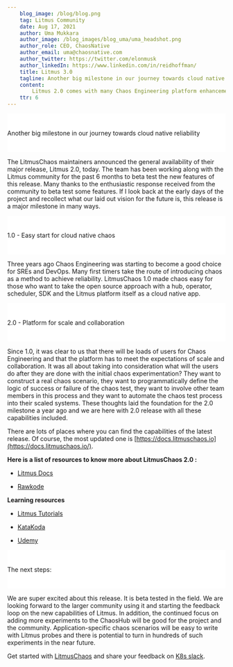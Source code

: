 ```yaml
---
    blog_image: /blog/blog.png
    tag: Litmus Community
    date: Aug 17, 2021
    author: Uma Mukkara
    author_image: /blog_images/blog_uma/uma_headshot.png
    author_role: CEO, ChaosNative
    author_email: uma@chaosnative.com
    author_twitter: https://twitter.com/elonmusk
    author_linkedIn: https://www.linkedin.com/in/reidhoffman/
    title: Litmus 3.0
    tagline: Another big milestone in our journey towards cloud native reliability
    content:
        Litmus 2.0 comes with many Chaos Engineering platform enhancements such as a Chaos Center for centralized chaos management, well-defined control plane and execution plane boundaries, Litmus Workflows, GitOps, declarative steady-state hypothesis using Litmus probes, well-defined APIs for automation, upgraded documentation, and many more.
    ttr: 6
---
```


<div style="position: sticky; top:4rem; height:4.5rem; background-color: white; padding: 0.5rem 0; display: flex; align-items: center; z-index:10;" className="font-bold text-lg md:text-2xl mt-8">Another big milestone in our journey towards cloud native reliability</div>

The LitmusChaos maintainers announced the general availability of their major
release, Litmus 2.0, today. The team has been working along with the Litmus
community for the past 6 months to beta test the new features of this release.
Many thanks to the enthusiastic response received from the community to beta
test some features. If I look back at the early days of the project and
recollect what our laid out vision for the future is, this release is a major
milestone in many ways.

<div style="position: sticky; top:4rem; height:4.5rem; background-color: white; padding: 0.5rem 0; display: flex; align-items: center; z-index:10;" className="font-bold text-lg md:text-2xl mt-8">1.0 - Easy start for cloud native chaos</div>

Three years ago Chaos Engineering was starting to become a good choice for SREs
and DevOps. Many first timers take the route of introducing chaos as a method to
achieve reliability. LitmusChaos 1.0 made chaos easy for those who want to take
the open source approach with a hub, operator, scheduler, SDK and the Litmus
platform itself as a cloud native app.

<div style="position: sticky; top:4rem; height:4.5rem; background-color: white; padding: 0.5rem 0; display: flex; align-items: center; z-index:10;" className="font-bold text-lg md:text-2xl mt-8">2.0 - Platform for scale and collaboration</div>

Since 1.0, it was clear to us that there will be loads of users for Chaos
Engineering and that the platform has to meet the expectations of scale and
collaboration. It was all about taking into consideration what will the users do
after they are done with the initial chaos experimentation? They want to
construct a real chaos scenario, they want to programmatically define the logic
of success or failure of the chaos test, they want to involve other team members
in this process and they want to automate the chaos test process into their
scaled systems. These thoughts laid the foundation for the 2.0 milestone a year
ago and we are here with 2.0 release with all these capabilities included.

There are lots of places where you can find the capabilities of the latest
release. Of course, the most updated one is
[https://docs.litmuschaos.io](https://docs.litmuschaos.io/).

**Here is a list of resources to know more about LitmusChaos 2.0 :**

- [Litmus Docs](https://docs.litmuschaos.io/)

- [Rawkode](https://www.youtube.com/watch?v=D0t3emVLLko)

**Learning resources**

- [Litmus Tutorials](https://docs.litmuschaos.io/tutorials/)

- [KataKoda](https://www.katacoda.com/litmusbot/scenarios/deploying-litmus2-0)

- [Udemy](https://www.udemy.com/course/configuring-kubernetes-for-reliability-with-litmuschaos/)

<div style="position: sticky; top:4rem; height:4.5rem; background-color: white; padding: 0.5rem 0; display: flex; align-items: center; z-index:10;" className="font-bold text-lg md:text-2xl mt-8">The next steps:</div>

We are super excited about this release. It is beta tested in the field. We are
looking forward to the larger community using it and starting the feedback loop
on the new capabilities of Litmus. In addition, the continued focus on adding
more experiments to the ChaosHub will be good for the project and the community.
Application-specific chaos scenarios will be easy to write with Litmus probes
and there is potential to turn in hundreds of such experiments in the near
future.

Get started with [LitmusChaos](https://docs.litmuschaos.io/docs/) and share your
feedback on [K8s slack](https://slack.litmuschaos.io/).
